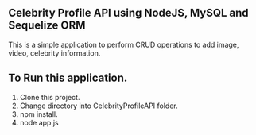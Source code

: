 ## Celebrity Profile API using NodeJS, MySQL and Sequelize ORM
This is a simple application to perform CRUD operations to add image, video, celebrity information.

## To Run this application.

1. Clone this project.
2. Change directory into CelebrityProfileAPI folder.
3. npm install.
4. node app.js